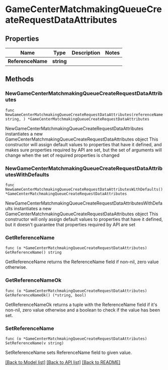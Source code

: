 # GameCenterMatchmakingQueueCreateRequestDataAttributes

## Properties

Name | Type | Description | Notes
------------ | ------------- | ------------- | -------------
**ReferenceName** | **string** |  | 

## Methods

### NewGameCenterMatchmakingQueueCreateRequestDataAttributes

`func NewGameCenterMatchmakingQueueCreateRequestDataAttributes(referenceName string, ) *GameCenterMatchmakingQueueCreateRequestDataAttributes`

NewGameCenterMatchmakingQueueCreateRequestDataAttributes instantiates a new GameCenterMatchmakingQueueCreateRequestDataAttributes object
This constructor will assign default values to properties that have it defined,
and makes sure properties required by API are set, but the set of arguments
will change when the set of required properties is changed

### NewGameCenterMatchmakingQueueCreateRequestDataAttributesWithDefaults

`func NewGameCenterMatchmakingQueueCreateRequestDataAttributesWithDefaults() *GameCenterMatchmakingQueueCreateRequestDataAttributes`

NewGameCenterMatchmakingQueueCreateRequestDataAttributesWithDefaults instantiates a new GameCenterMatchmakingQueueCreateRequestDataAttributes object
This constructor will only assign default values to properties that have it defined,
but it doesn't guarantee that properties required by API are set

### GetReferenceName

`func (o *GameCenterMatchmakingQueueCreateRequestDataAttributes) GetReferenceName() string`

GetReferenceName returns the ReferenceName field if non-nil, zero value otherwise.

### GetReferenceNameOk

`func (o *GameCenterMatchmakingQueueCreateRequestDataAttributes) GetReferenceNameOk() (*string, bool)`

GetReferenceNameOk returns a tuple with the ReferenceName field if it's non-nil, zero value otherwise
and a boolean to check if the value has been set.

### SetReferenceName

`func (o *GameCenterMatchmakingQueueCreateRequestDataAttributes) SetReferenceName(v string)`

SetReferenceName sets ReferenceName field to given value.



[[Back to Model list]](../README.md#documentation-for-models) [[Back to API list]](../README.md#documentation-for-api-endpoints) [[Back to README]](../README.md)


